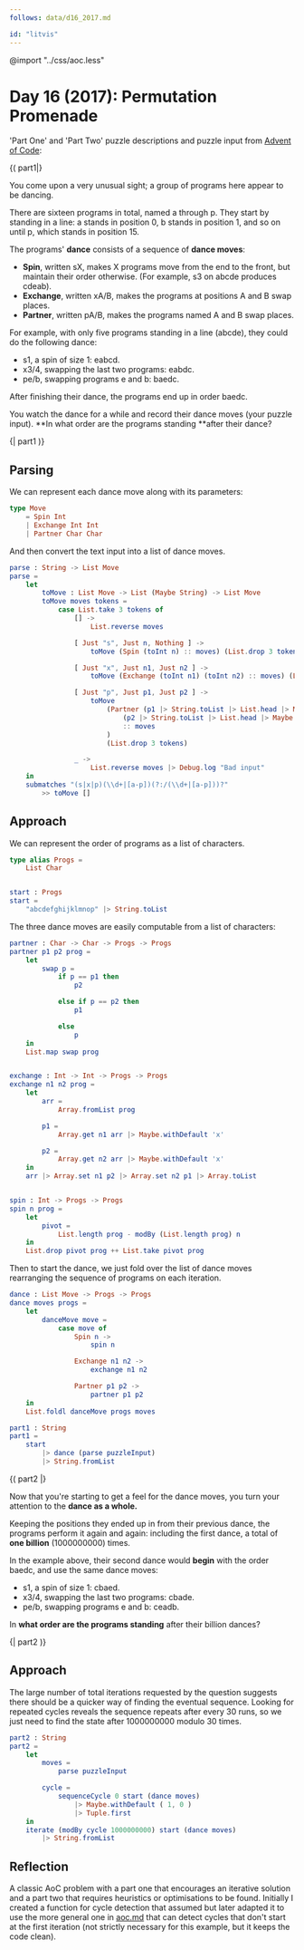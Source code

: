 ```yaml
---
follows: data/d16_2017.md

id: "litvis"
---
```


@import "../css/aoc.less"

# Day 16 (2017): Permutation Promenade

'Part One' and 'Part Two' puzzle descriptions and puzzle input from [Advent of Code](https://adventofcode.com/2017/day/16):

{( part1|}

You come upon a very unusual sight; a group of programs here appear to be dancing.

There are sixteen programs in total, named a through p. They start by standing in a line: a stands in position 0, b stands in position 1, and so on until p, which stands in position 15.

The programs' **dance** consists of a sequence of **dance moves**:

- **Spin**, written sX, makes X programs move from the end to the front, but maintain their order otherwise. (For example, s3 on abcde produces cdeab).
- **Exchange**, written xA/B, makes the programs at positions A and B swap places.
- **Partner**, written pA/B, makes the programs named A and B swap places.

For example, with only five programs standing in a line (abcde), they could do the following dance:

- s1, a spin of size 1: eabcd.
- x3/4, swapping the last two programs: eabdc.
- pe/b, swapping programs e and b: baedc.

After finishing their dance, the programs end up in order baedc.

You watch the dance for a while and record their dance moves (your puzzle input). **In what order are the programs standing **after their dance?

{| part1 )}

## Parsing

We can represent each dance move along with its parameters:

```elm {l}
type Move
    = Spin Int
    | Exchange Int Int
    | Partner Char Char
```

And then convert the text input into a list of dance moves.

```elm {l}
parse : String -> List Move
parse =
    let
        toMove : List Move -> List (Maybe String) -> List Move
        toMove moves tokens =
            case List.take 3 tokens of
                [] ->
                    List.reverse moves

                [ Just "s", Just n, Nothing ] ->
                    toMove (Spin (toInt n) :: moves) (List.drop 3 tokens)

                [ Just "x", Just n1, Just n2 ] ->
                    toMove (Exchange (toInt n1) (toInt n2) :: moves) (List.drop 3 tokens)

                [ Just "p", Just p1, Just p2 ] ->
                    toMove
                        (Partner (p1 |> String.toList |> List.head |> Maybe.withDefault 'x')
                            (p2 |> String.toList |> List.head |> Maybe.withDefault 'x')
                            :: moves
                        )
                        (List.drop 3 tokens)

                _ ->
                    List.reverse moves |> Debug.log "Bad input"
    in
    submatches "(s|x|p)(\\d+|[a-p])(?:/(\\d+|[a-p]))?"
        >> toMove []
```

## Approach

We can represent the order of programs as a list of characters.

```elm {l}
type alias Progs =
    List Char


start : Progs
start =
    "abcdefghijklmnop" |> String.toList
```

The three dance moves are easily computable from a list of characters:

```elm {l}
partner : Char -> Char -> Progs -> Progs
partner p1 p2 prog =
    let
        swap p =
            if p == p1 then
                p2

            else if p == p2 then
                p1

            else
                p
    in
    List.map swap prog


exchange : Int -> Int -> Progs -> Progs
exchange n1 n2 prog =
    let
        arr =
            Array.fromList prog

        p1 =
            Array.get n1 arr |> Maybe.withDefault 'x'

        p2 =
            Array.get n2 arr |> Maybe.withDefault 'x'
    in
    arr |> Array.set n1 p2 |> Array.set n2 p1 |> Array.toList


spin : Int -> Progs -> Progs
spin n prog =
    let
        pivot =
            List.length prog - modBy (List.length prog) n
    in
    List.drop pivot prog ++ List.take pivot prog
```

Then to start the dance, we just fold over the list of dance moves rearranging the sequence of programs on each iteration.

```elm {l}
dance : List Move -> Progs -> Progs
dance moves progs =
    let
        danceMove move =
            case move of
                Spin n ->
                    spin n

                Exchange n1 n2 ->
                    exchange n1 n2

                Partner p1 p2 ->
                    partner p1 p2
    in
    List.foldl danceMove progs moves
```

```elm {l r}
part1 : String
part1 =
    start
        |> dance (parse puzzleInput)
        |> String.fromList
```

{( part2 |}

Now that you're starting to get a feel for the dance moves, you turn your attention to the **dance as a whole.**

Keeping the positions they ended up in from their previous dance, the programs perform it again and again: including the first dance, a total of **one billion** (1000000000) times.

In the example above, their second dance would **begin** with the order baedc, and use the same dance moves:

- s1, a spin of size 1: cbaed.
- x3/4, swapping the last two programs: cbade.
- pe/b, swapping programs e and b: ceadb.

In **what order are the programs standing** after their billion dances?

{| part2 )}

## Approach

The large number of total iterations requested by the question suggests there should be a quicker way of finding the eventual sequence. Looking for repeated cycles reveals the sequence repeats after every 30 runs, so we just need to find the state after 1000000000 modulo 30 times.

```elm {l r}
part2 : String
part2 =
    let
        moves =
            parse puzzleInput

        cycle =
            sequenceCycle 0 start (dance moves)
                |> Maybe.withDefault ( 1, 0 )
                |> Tuple.first
    in
    iterate (modBy cycle 1000000000) start (dance moves)
        |> String.fromList
```

## Reflection

A classic AoC problem with a part one that encourages an iterative solution and a part two that requires heuristics or optimisations to be found. Initially I created a function for cycle detection that assumed but later adapted it to use the more general one in [aoc.md](../aoc.md) that can detect cycles that don't start at the first iteration (not strictly necessary for this example, but it keeps the code clean).
